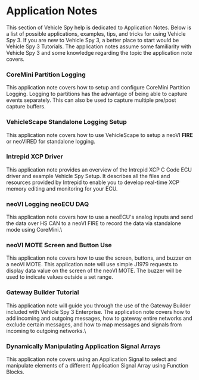 # Application Notes

This section of Vehicle Spy help is dedicated to Application Notes.  Below is a list of possible applications, examples, tips, and tricks for using Vehicle Spy 3.  If you are new to Vehicle Spy 3, a better place to start would be Vehicle Spy 3 Tutorials.  The application notes assume some familiarity with Vehicle Spy 3 and some knowledge regarding the topic the application note covers.

&#x20;

### CoreMini Partition Logging

This application note covers how to setup and configure CoreMini Partition Logging.  Logging to partitions  has the advantage of being able to capture events separately.  This can also be used to capture multiple pre/post capture buffers.



### VehicleScape Standalone Logging Setup

This application note covers how to use VehicleScape to setup a neoVI **FIRE** or neoVIRED for standalone logging.



### Intrepid XCP Driver

This application note provides an overview of the Intrepid XCP C Code ECU driver and example Vehicle Spy Setup.  It describes all the files and resources provided by Intrepid to enable you to develop real-time XCP memory editing and monitoring for your ECU.&#x20;



### neoVI Logging neoECU DAQ

This application note covers how to use a neoECU's analog inputs and send the data over HS CAN to a neoVI FIRE to record the data via standalone mode using CoreMini.\


### neoVI MOTE Screen and Button Use

This application note covers how to use the screen, buttons, and buzzer on a neoVI MOTE. This application note will use simple J1979 requests to display data value on the screen of the neoVI MOTE.  The buzzer will be used to indicate values outside a set range.



### Gateway Builder Tutorial

This application note will guide you through the use of the Gateway Builder included with Vehicle Spy 3 Enterprise. The application note covers how to add incoming and outgoing messages, how to gateway entire networks and exclude certain messages, and how to map messages and signals from incoming to outgoing networks.\


### Dynamically Manipulating Application Signal Arrays

This application note covers using an Application Signal to select and manipulate elements of a different Application Signal Array using Function Blocks.
